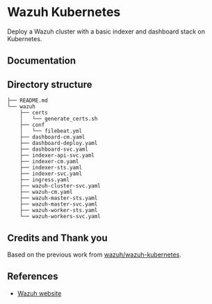 # Wazuh Kubernetes

Deploy a Wazuh cluster with a basic indexer and dashboard stack on Kubernetes.

## Documentation

## Directory structure

```
├── README.md
└── wazuh
    ├── certs
    │   └── generate_certs.sh
    ├── conf
    │   └── filebeat.yml
    ├── dashboard-cm.yaml
    ├── dashboard-deploy.yaml
    ├── dashboard-svc.yaml
    ├── indexer-api-svc.yaml
    ├── indexer-cm.yaml
    ├── indexer-sts.yaml
    ├── indexer-svc.yaml
    ├── ingress.yaml
    ├── wazuh-cluster-svc.yaml
    ├── wazuh-cm.yaml
    ├── wazuh-master-sts.yaml
    ├── wazuh-master-svc.yaml
    ├── wazuh-worker-sts.yaml
    └── wazuh-workers-svc.yaml    
```

## Credits and Thank you

Based on the previous work from [wazuh/wazuh-kubernetes](https://github.com/wazuh/wazuh-kubernetes).

## References

* [Wazuh website](http://wazuh.com)
